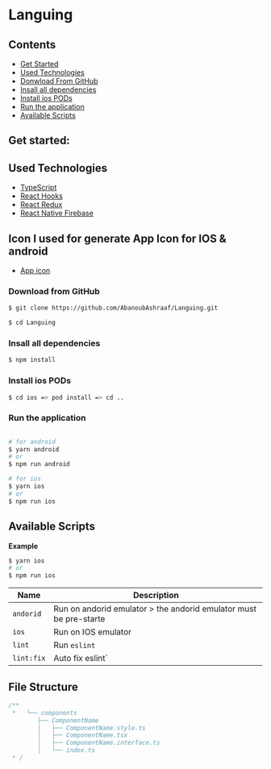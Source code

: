 # Languing

## Contents

  - [Get Started](#-get-started)
  - [Used Technologies](#-Used-Technologies)
  - [Donwload From GitHub](#-download-from-bitbucket)
  - [Insall all dependencies](#-insall-all-dependencies)
  - [Install ios PODs](#-Install-ios-PODs)
  - [Run the application](#-Run-the-application)
  - [Available Scripts](#-Available-Scripts)

## Get started:

## Used Technologies

- [TypeScript](https://reactnative.dev/docs/typescript)
- [React Hooks](https://reactjs.org/docs/hooks-overview.html)
- [React Redux](https://react-redux.js.org/)
- [React Native Firebase](https://rnfirebase.io/)

## Icon I used for generate App Icon for IOS & android

- [App icon](https://www.shareicon.net/data/512x512/2016/07/07/116570_brand-l-letter-single_512x512.png?fbclid=IwAR2LCKoyGnR1hcchqUzwLXbrCbYda7kNzTPqYCryiqlU5Q9zsx97cOiz6R0)

### Download from GitHub

```bash
$ git clone https://github.com/AbanoubAshraaf/Languing.git
```

```bash
$ cd Languing
```

### Insall all dependencies

```bash
$ npm install
```

### Install ios PODs

```bash
$ cd ios => pod install => cd ..
```

### Run the application

```bash

# for android
$ yarn android
# or
$ npm run android

# for ios
$ yarn ios
# or
$ npm run ios

```

## Available Scripts

**Example**

```bash
$ yarn ios
# or
$ npm run ios
```

| Name       | Description                                                       |
| ---------- | ----------------------------------------------------------------- |
| `andorid`  | Run on andorid emulator > the andorid emulator must be pre-starte |
| `ios`      | Run on IOS emulator                                               |
| `lint`     | Run `eslint`                                                      |
| `lint:fix` | Auto fix eslint`                                                  |

## File Structure

```ts
/**
 *   └── components
        ├── ComponentName
        │   ├── ComponentName.style.ts
        │   ├── ComponentName.tsx
        │   ├── ComponentName.interface.ts
        │   └── index.ts
 * /
```
